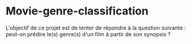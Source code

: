 # Movie-genre-classification
L'objectif de ce projet est de tenter de répondre à la question suivante : peut-on prédire le(s) genre(s) d'un film à partir de son synopsis ?
